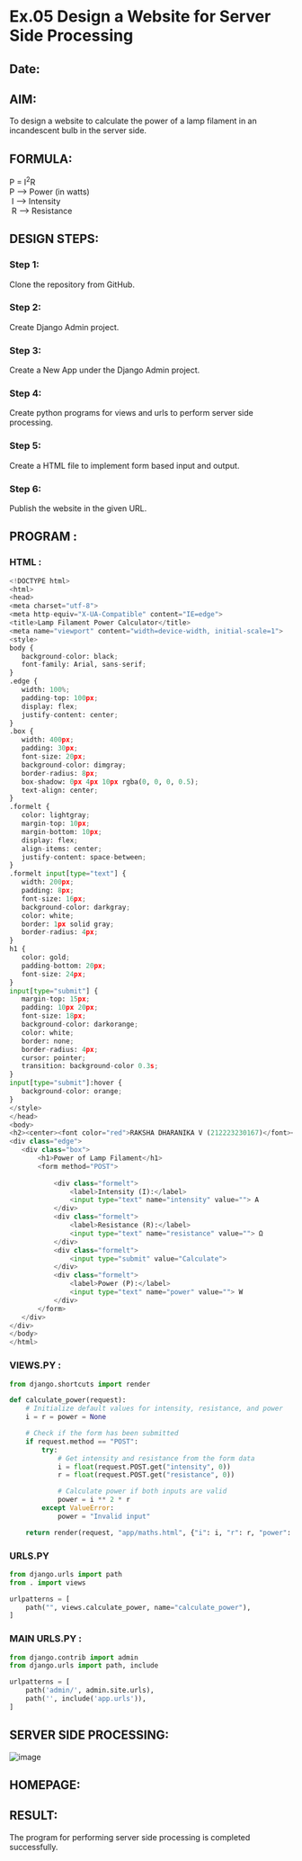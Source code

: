 # Ex.05 Design a Website for Server Side Processing
## Date:

## AIM:
 To design a website to calculate the power of a lamp filament in an incandescent bulb in the server side. 


## FORMULA:
P = I<sup>2</sup>R
<br> P --> Power (in watts)
<br> I --> Intensity
<br> R --> Resistance

## DESIGN STEPS:

### Step 1:
Clone the repository from GitHub.

### Step 2:
Create Django Admin project.

### Step 3:
Create a New App under the Django Admin project.

### Step 4:
Create python programs for views and urls to perform server side processing.

### Step 5:
Create a HTML file to implement form based input and output.

### Step 6:
Publish the website in the given URL.

## PROGRAM :
### HTML :
```py
<!DOCTYPE html>
<html>
<head>
<meta charset="utf-8">
<meta http-equiv="X-UA-Compatible" content="IE=edge">
<title>Lamp Filament Power Calculator</title>
<meta name="viewport" content="width=device-width, initial-scale=1">
<style>
body {
   background-color: black;
   font-family: Arial, sans-serif;
}
.edge {
   width: 100%;
   padding-top: 100px;
   display: flex;
   justify-content: center;
}
.box {
   width: 400px;
   padding: 30px;
   font-size: 20px;
   background-color: dimgray;
   border-radius: 8px;
   box-shadow: 0px 4px 10px rgba(0, 0, 0, 0.5);
   text-align: center;
}
.formelt {
   color: lightgray;
   margin-top: 10px;
   margin-bottom: 10px;
   display: flex;
   align-items: center;
   justify-content: space-between;
}
.formelt input[type="text"] {
   width: 200px;
   padding: 8px;
   font-size: 16px;
   background-color: darkgray;
   color: white;
   border: 1px solid gray;
   border-radius: 4px;
}
h1 {
   color: gold;
   padding-bottom: 20px;
   font-size: 24px;
}
input[type="submit"] {
   margin-top: 15px;
   padding: 10px 20px;
   font-size: 18px;
   background-color: darkorange;
   color: white;
   border: none;
   border-radius: 4px;
   cursor: pointer;
   transition: background-color 0.3s;
}
input[type="submit"]:hover {
   background-color: orange;
}
</style>
</head>
<body>
<h2><center><font color="red">RAKSHA DHARANIKA V (212223230167)</font></center></h2> 
<div class="edge">
   <div class="box">
       <h1>Power of Lamp Filament</h1>
       <form method="POST">
           
           <div class="formelt">
               <label>Intensity (I):</label>
               <input type="text" name="intensity" value=""> A
           </div>
           <div class="formelt">
               <label>Resistance (R):</label>
               <input type="text" name="resistance" value=""> Ω
           </div>
           <div class="formelt">
               <input type="submit" value="Calculate">
           </div>
           <div class="formelt">
               <label>Power (P):</label>
               <input type="text" name="power" value=""> W
           </div>
       </form>
   </div>
</div>
</body>
</html>


```
### VIEWS.PY :
```py
from django.shortcuts import render

def calculate_power(request):
    # Initialize default values for intensity, resistance, and power
    i = r = power = None

    # Check if the form has been submitted
    if request.method == "POST":
        try:
            # Get intensity and resistance from the form data
            i = float(request.POST.get("intensity", 0))
            r = float(request.POST.get("resistance", 0))

            # Calculate power if both inputs are valid
            power = i ** 2 * r
        except ValueError:
            power = "Invalid input"

    return render(request, "app/maths.html", {"i": i, "r": r, "power": power})

```
### URLS.PY
```py
from django.urls import path
from . import views

urlpatterns = [
    path("", views.calculate_power, name="calculate_power"),
]

```
### MAIN URLS.PY :
```py
from django.contrib import admin
from django.urls import path, include

urlpatterns = [
    path('admin/', admin.site.urls),
    path('', include('app.urls')), 
]


```

## SERVER SIDE PROCESSING:
![image](https://github.com/user-attachments/assets/10fcddee-abc6-41bd-99c8-54e79d495eb6)


## HOMEPAGE:


## RESULT:
The program for performing server side processing is completed successfully.
